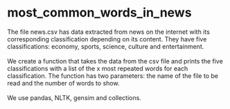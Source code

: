 # most_common_words_in_news
The file news.csv has data extracted from news on the internet with its corresponding classification depending on its content. They have five classifications: economy, sports, science, culture and entertainment.<br><br>
We create a function that takes the data from the csv file and prints the five classifications with a list of the x most repeated words for each classification. The function has two parameters: the name of the file to be read and the number of words to show.<br><br>
We use pandas, NLTK, gensim and collections.
